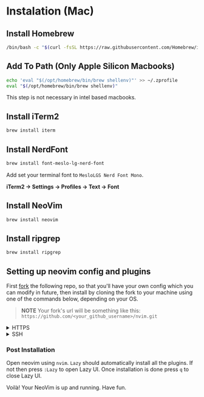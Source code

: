 # Instalation (Mac)

## Install Homebrew

```sh
/bin/bash -c "$(curl -fsSL https://raw.githubusercontent.com/Homebrew/install/HEAD/install.sh)"
```

## Add To Path (Only Apple Silicon Macbooks)

```sh
echo 'eval "$(/opt/homebrew/bin/brew shellenv)"' >> ~/.zprofile
eval "$(/opt/homebrew/bin/brew shellenv)"
```
This step is not necessary in intel based macbooks.

## Install iTerm2

```sh
brew install iterm
```

## Install NerdFont

```sh
brew install font-meslo-lg-nerd-font
```

Add set your terminal font to `MesloLGS Nerd Font Mono`.

**iTerm2 -> Settings -> Profiles -> Text -> Font**

## Install NeoVim

```sh
brew install neovim
```

## Install ripgrep

```sh
brew install ripgrep
```

## Setting up neovim config and plugins

First [fork](https://github.com/wgetDJ/nvim/fork) the following repo, so that you'll have your own config which you can modify in future, then install by cloning the
fork to your machine using one of the commands below, depending on your OS.

> **NOTE**
> Your fork's url will be something like this:
> `https://github.com/<your_github_username>/nvim.git`

<details><summary> HTTPS </summary>

> **NOTE**
> If you have forked the repo then replace `wgetDJ` with your github username.

```sh
git clone https://github.com/wgetDJ/nvim.git "${XDG_CONFIG_HOME:-$HOME/.config}"/nvim
```
</details>

<details><summary> SSH </summary>

> **NOTE**
> If you have forked the repo then replace `wgetDJ` with your github username.

```sh
git clone git@github.com:wgetDJ/nvim.git "${XDG_CONFIG_HOME:-$HOME/.config}"/nvim
```
</details>

### Post Installation

Open neovim using `nvim`. `Lazy` should automatically install all the plugins. If not then press `:Lazy` to open Lazy UI. Once installation is done press `q` to close Lazy UI.

Voilà! Your NeoVim is up and running. Have fun.

